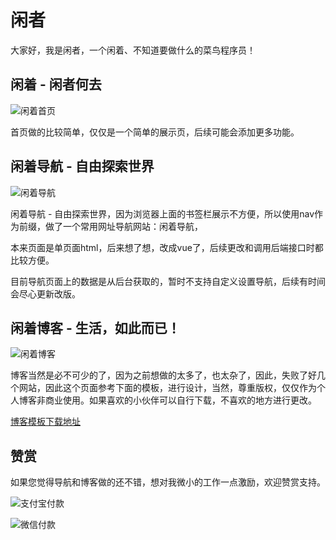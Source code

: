 # 闲者

大家好，我是闲者，一个闲着、不知道要做什么的菜鸟程序员！

## 闲着 - 闲者何去

![闲着首页](https://static.justmyfreedom.com//static/jmf/images/article/闲着首页.png)

首页做的比较简单，仅仅是一个简单的展示页，后续可能会添加更多功能。

## 闲着导航 - 自由探索世界

![闲着导航](https://static.justmyfreedom.com//static/jmf/images/article/闲着导航.png)

闲着导航 - 自由探索世界，因为浏览器上面的书签栏展示不方便，所以使用nav作为前缀，做了一个常用网址导航网站：闲着导航，

本来页面是单页面html，后来想了想，改成vue了，后续更改和调用后端接口时都比较方便。

目前导航页面上的数据是从后台获取的，暂时不支持自定义设置导航，后续有时间会尽心更新改版。

##  闲着博客 - 生活，如此而已！

![闲着博客](https://static.justmyfreedom.com//static/jmf/images/article/闲着博客.png)

博客当然是必不可少的了，因为之前想做的太多了，也太杂了，因此，失败了好几个网站，因此这个页面参考下面的模板，进行设计，当然，尊重版权，仅仅作为个人博客非商业使用。如果喜欢的小伙伴可以自行下载，不喜欢的地方进行更改。

[博客模板下载地址](https://github.com/EugeneGe/JMF_Blog)

## 赞赏

如果您觉得导航和博客做的还不错，想对我微小的工作一点激励，欢迎赞赏支持。

![支付宝付款](https://static.justmyfreedom.com/static/jmf/images/article/支付宝付款.jpg)

![微信付款](https://static.justmyfreedom.com/static/jmf/images/article/微信付款.jpg)